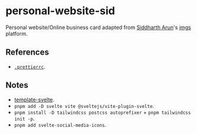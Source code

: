 # personal-website-sid

Personal website/Online business card adapted from [Siddharth Arun](https://sdrn.co/)'s [imgs](https://imgs.so/) platform.

## References

- [`.prettierrc`](https://github.com/sveltejs/prettier-plugin-svelte/blob/master/.prettierrc).

## Notes

- [template-svelte](https://github.com/vitejs/vite/tree/v3.0.0-beta.2/packages/create-vite/template-svelte).
- `pnpm add -D svelte vite @sveltejs/vite-plugin-svelte`.
- `pnpm install -D tailwindcss postcss autoprefixer` + `pnpm tailwindcss init -p`.
- `pnpm add svelte-social-media-icons`.
